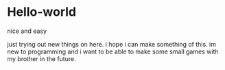 # Hello-world
nice and easy


just trying out new things on here. i hope i can make something of this. im new to programming and i want to be able to make some small games with my brother in the future.
